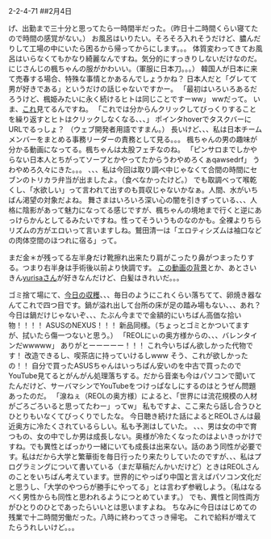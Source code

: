 2-2-4-71
##2月4日
<!-- 71 -->
 げ、出勤まで三十分と思ってたら一時間半だった。（昨日十二時間くらい寝てたので時間の感覚がない。）
 お風呂はいりたい。そろそろ入れそうだけど、膿んだりして工場の中にいたら困るから帰ってからにします。。。
 体質変わってきてお風呂はいらなくてもかなり綺麗なんですね。気分的にすっきりしないだけなのだ。
 にじさんじの楓ちゃんの服がかわいい。（軍服に日本刀。。。）
 韓国人が日本に来て売春する場合、特殊な事情とかあるんでしょうかね？ 日本人だと「グレてて男が好きである」というだけの話じゃないですかー。
 「最初はいろいろあるだろうけど、楓姫みたいに永く続けるヒトは同じことですーww」
 wwだって。
 いま、<a href="https://www.youtube.com/watch?v=V86JblR3GTU">これ</a>見てるんですね。
 「これでは分からんクリックしてびっくりすることを繰り返すとヒトはクリックしなくなる、、、」
 ポインタhoverでタスクバーにURLでるっしょ？ （ウェブ開発者用語ですまん。）
 長いけど、、、私は日本チームメンバーをまとめる事務リーダーの責務として見る。。。
 楓ちゃんの男の趣味が分かる動画になってる。楓ちゃんは太股フェチなのね。
 「ピンサロまでしかやらない日本人とちがってソープとかやってたからうわやめろくぁqawsedrf」
 うわやめろ久々にきた。。。
 、、、私は今回は取り調べ中じゃなくて合間の時間にセブンのトリカラ弁当が出ましたよ。（食べなかったけど。）
 でも取調べって喉乾くし、「水欲しい」って言われて出すのも買収じゃないかなぁ。人間、水がいちばん渇望の対象だよね。
 舞さまはいろいろ深い心の闇を引きずっている、、、人格に陰影があって魅力になってる感じですが、楓ちゃんの境地まで行くと逆にあっけらかんとしてるみたいですね。性ってそういうものなのかも。全裸よりちらリズムの方がエロいって言いますしね。鷲田清一は「エロティシズムは袖口などの肉体空間のほつれに宿る」って。

 まだ金＊が残ってる左半身だけ靴擦れ出来たり肩がこったり鼻がつまったりする。つまり右半身は手術後以前より快調です。
 <a href="https://www.youtube.com/watch?v=xPyCjiHIUVw">この動画の背景</a>とか、あとさいきん<a href="https://www.youtube.com/watch?v=TAMyLwW9HW8">yurisaさん</a>が好きなんだけど、白髪はきれいだ。。。

 ゴミ捨て場にて、<a href="xxxtmpdata/res.jpg">今日の収穫</a>、、、毎日のようにこれくらい落ちてて、卵焼き器なんてこれで四つ目です。鍋が溢れ出して台所の床が足の踏み場もない、、、あれ？ 今日は鍋だけじゃないぞ、、、たぶん今までで金額的にいちばん高価な拾い物！！！！ ASUSのNEXUS！！！
 新品同様。（ちょっとゴミとかついてますが、拭いたら傷一つないと思う。）
 「REOLにぃの奥方様からの、、、バレンタインだwwwww」
 ありがとーーーーー！！！
 これ今いちばん欲しかった代物です！ 改造できるし、喫茶店に持っていけるしwww そう、これが欲しかったの！！ 自分で買ったASUSちゃんはいっちばん安いのを中古で買ったのでYouTube見てるとがんがん処理落ちする。だから音楽も今はパソコンで聞いてたんだけど、サーバマシンでYouTubeをつけっぱなしにするのはとうぜん問題あったのだ。
 「湶ねぇ（REOLの奥方様）によると、「世界には流花規模の人材がごろごろいると思ってたわー」ってw」
 私もですよ、ここ来たら話し合うひとひとりもいなくてびっくりでしたな。
 今日聴き続けた話によるとREOLさんは最近奥方に冷たくされているらしい。私も予測はしていた。
 、、、男は女の中で育つもの、女の中でしか男は成長しない。奥様が冷たくなったのはよいきっかけですね。でも異性とばっかり一緒にいても成長は出来ない。話のあう同性が必要です。私はだから大学と繁華街を毎日行ったり来たりしていたのですが、、、私はプログラミングについて書いている（まだ草稿だんかいだけど）ときはREOLさんのことをいちばん考えています。世界的にやっぱり中国と言えばパソコン文化だと思うし、「大学のやつらが勝手にやってる」とは言わず参戦しよう。（私はなるべく男性からも同性と思われるようにつとめています。）
 でも、異性と同性両方がひとりのひとであったらいいとは思いますよね。
 ちなみに今日ははじめての残業で十二時間労働だった。八時に終わってさっき帰宅。
 これで給料が増えてたらうれしいけど。。。





